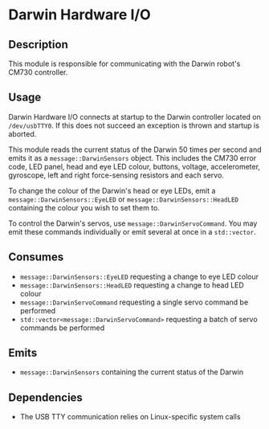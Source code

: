 Darwin Hardware I/O
===================

## Description

This module is responsible for communicating with the Darwin robot's CM730
controller.

## Usage

Darwin Hardware I/O connects at startup to the Darwin controller located on
`/dev/usbTTY0`. If this does not succeed an exception is thrown and startup is
aborted.

This module reads the current status of the Darwin 50 times per second and
emits it as a `message::DarwinSensors` object. This includes the CM730 error
code, LED panel, head and eye LED colour, buttons, voltage, accelerometer,
gyroscope, left and right force-sensing resistors and each servo.

To change the colour of the Darwin's head or eye LEDs, emit a
`message::DarwinSensors::EyeLED` or `message::DarwinSensors::HeadLED`
containing the colour you wish to set them to.

To control the Darwin's servos, use `message::DarwinServoCommand`. You may
emit these commands individually or emit several at once in a `std::vector`.

## Consumes

* `message::DarwinSensors::EyeLED` requesting a change to eye LED colour
* `message::DarwinSensors::HeadLED` requesting a change to head LED colour
* `message::DarwinServoCommand` requesting a single servo command be performed
* `std::vector<message::DarwinServoCommand>` requesting a batch of servo
  commands be performed

## Emits

* `message::DarwinSensors` containing the current status of the Darwin

## Dependencies

* The USB TTY communication relies on Linux-specific system calls

